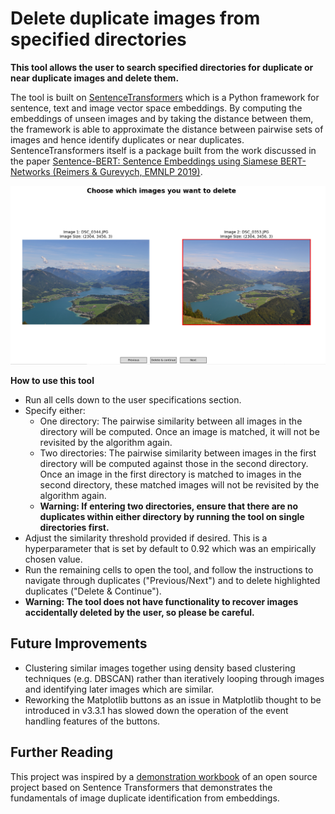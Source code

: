 # Delete duplicate images from specified directories

**This tool allows the user to search specified directories for duplicate or near duplicate images and delete them.**

The tool is built on [SentenceTransformers](https://www.sbert.net/) which is a Python framework for sentence, text and image vector space embeddings. By computing the embeddings of unseen images and by taking the distance between them, the framework is able to approximate the distance between pairwise sets of images and hence identify duplicates or near duplicates. SentenceTransformers itself is a package built from the work discussed in the paper [Sentence-BERT: Sentence Embeddings using Siamese BERT-Networks (Reimers & Gurevych, EMNLP 2019)](https://arxiv.org/pdf/1908.10084.pdf).

<img src="https://github.com/cadams012/Delete-Duplicate-Images/blob/main/demo.PNG" width="800">

**How to use this tool**

- Run all cells down to the user specifications section.
- Specify either:
    - One directory: The pairwise similarity between all images in the directory will be computed. Once an image is matched, it will not be revisited by the algorithm again.
    - Two directories: The pairwise similarity between images in the first directory will be computed against those in the second directory. Once an image in the first directory is matched to images in the second directory, these matched images will not be revisited by the algorithm again.
    - **Warning: If entering two directories, ensure that there are no duplicates within either directory by running the tool on single directories first.**
- Adjust the similarity threshold provided if desired. This is a hyperparameter that is set by default to 0.92 which was an empirically chosen value.
- Run the remaining cells to open the tool, and follow the instructions to navigate through duplicates ("Previous/Next") and to delete highlighted duplicates ("Delete & Continue").
- **Warning: The tool does not have functionality to recover images accidentally deleted by the user, so please be careful.**

## Future Improvements

- Clustering similar images together using density based clustering techniques (e.g. DBSCAN) rather than iteratively looping through images and identifying later images which are similar.
- Reworking the Matplotlib buttons as an issue in Matplotlib thought to be introduced in v3.3.1 has slowed down the operation of the event handling features of the buttons.

## Further Reading

This project was inspired by a [demonstration workbook](https://github.com/UKPLab/sentence-transformers/blob/master/examples/applications/image-search/Image_Duplicates.ipynb) of an open source project based on Sentence Transformers that demonstrates the fundamentals of image duplicate identification from embeddings.
